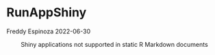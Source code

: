 RunAppShiny
================
Freddy Espinoza
2022-06-30

<div style="width: 100% ; height: 900px ; text-align: center; box-sizing: border-box; -moz-box-sizing: border-box; -webkit-box-sizing: border-box;" class="muted well">Shiny applications not supported in static R Markdown documents</div>
